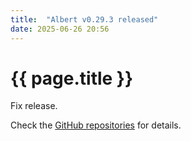 ```yaml
---
title:  "Albert v0.29.3 released"
date: 2025-06-26 20:56
---
```


# {{ page.title }}

Fix release.

Check the [GitHub repositories](https://github.com/albertlauncher/albert/commits/v0.29.3) for details.
